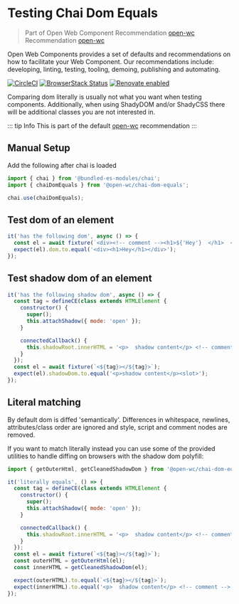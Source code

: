# Testing Chai Dom Equals

> Part of Open Web Component Recommendation [open-wc](https://github.com/open-wc/open-wc/) Recommendation [open-wc](https://github.com/open-wc/open-wc/)

Open Web Components provides a set of defaults and recommendations on how to facilitate your Web Component. Our recommendations include: developing, linting, testing, tooling, demoing, publishing and automating.

[![CircleCI](https://circleci.com/gh/open-wc/open-wc.svg?style=shield)](https://circleci.com/gh/open-wc/open-wc)
[![BrowserStack Status](https://www.browserstack.com/automate/badge.svg?badge_key=M2UrSFVRang2OWNuZXlWSlhVc3FUVlJtTDkxMnp6eGFDb2pNakl4bGxnbz0tLUE5RjhCU0NUT1ZWa0NuQ3MySFFWWnc9PQ==--86f7fac07cdbd01dd2b26ae84dc6c8ca49e45b50)](https://www.browserstack.com/automate/public-build/M2UrSFVRang2OWNuZXlWSlhVc3FUVlJtTDkxMnp6eGFDb2pNakl4bGxnbz0tLUE5RjhCU0NUT1ZWa0NuQ3MySFFWWnc9PQ==--86f7fac07cdbd01dd2b26ae84dc6c8ca49e45b50)
[![Renovate enabled](https://img.shields.io/badge/renovate-enabled-brightgreen.svg)](https://renovatebot.com/)

Comparing dom literally is usually not what you want when testing components.
Additionally, when using ShadyDOM and/or ShadyCSS there will be additional classes you are not interested in.

::: tip Info
This is part of the default [open-wc](https://open-wc.org/) recommendation
:::

## Manual Setup

Add the following after chai is loaded

```js
import { chai } from '@bundled-es-modules/chai';
import { chaiDomEquals } from '@open-wc/chai-dom-equals';

chai.use(chaiDomEquals);
```

## Test dom of an element
```js
it('has the following dom', async () => {
  const el = await fixture(`<div><!-- comment --><h1>${'Hey'}  </h1>  </div>`);
  expect(el).dom.to.equal('<div><h1>Hey</h1></div>');
});
```

## Test shadow dom of an element
```js
it('has the following shadow dom', async () => {
  const tag = defineCE(class extends HTMLElement {
    constructor() {
      super();
      this.attachShadow({ mode: 'open' });
    }

    connectedCallback() {
      this.shadowRoot.innerHTML = '<p>  shadow content</p> <!-- comment --> <slot></slot>';
    }
  });
  const el = await fixture(`<${tag}></${tag}>`);
  expect(el).shadowDom.to.equal('<p>shadow content</p><slot>');
});
```

## Literal matching
By default dom is diffed 'semantically'. Differences in whitespace, newlines, attributes/class order are ignored and style, script and comment nodes are removed.

If you want to match literally instead you can use some of the provided utilities to handle diffing on browsers with the shadow dom polyfill:

```javascript
import { getOuterHtml, getCleanedShadowDom } from '@open-wc/chai-dom-equals';

it('literally equals', () => {
  const tag = defineCE(class extends HTMLElement {
    constructor() {
      super();
      this.attachShadow({ mode: 'open' });
    }

    connectedCallback() {
      this.shadowRoot.innerHTML = '<p>  shadow content</p> <!-- comment --> <slot></slot>';
    }
  });
  const el = await fixture(`<${tag}></${tag}>`);
  const outerHTML = getOuterHtml(el);
  const innerHTML = getCleanedShadowDom(el);

  expect(outerHTML).to.equal(`<${tag}></${tag}>`);
  expect(innerHTML).to.equal('<p>  shadow content</p> <!-- comment --> <slot></slot>');
});

```